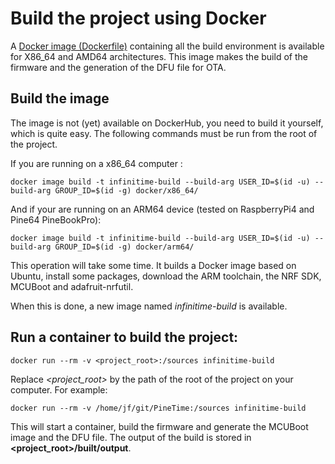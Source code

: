# Build the project using Docker
A [Docker image (Dockerfile)](../docker) containing all the build environment is available for X86_64 and AMD64 architectures. This image makes the build of the firmware and the generation of the DFU file for OTA.

## Build the image
The image is not (yet) available on DockerHub, you need to build it yourself, which is quite easy. The following commands must be run from the root of the project.

If you are running on a x86_64 computer : 
```
docker image build -t infinitime-build --build-arg USER_ID=$(id -u) --build-arg GROUP_ID=$(id -g) docker/x86_64/
```

And if your are running on an ARM64 device (tested on RaspberryPi4 and Pine64 PineBookPro):
```
docker image build -t infinitime-build --build-arg USER_ID=$(id -u) --build-arg GROUP_ID=$(id -g) docker/arm64/
```

This operation will take some time. It builds a Docker image based on Ubuntu, install some packages, download the ARM toolchain, the NRF SDK, MCUBoot and adafruit-nrfutil.

When this is done, a new image named *infinitime-build* is available.

## Run a container to build the project:

```
docker run --rm -v <project_root>:/sources infinitime-build
```

Replace *<project_root>* by the path of the root of the project on your computer. For example:

```
docker run --rm -v /home/jf/git/PineTime:/sources infinitime-build
```

This will start a container, build the firmware and generate the MCUBoot image and the DFU file. The output of the build is stored in **<project_root>/built/output**.
